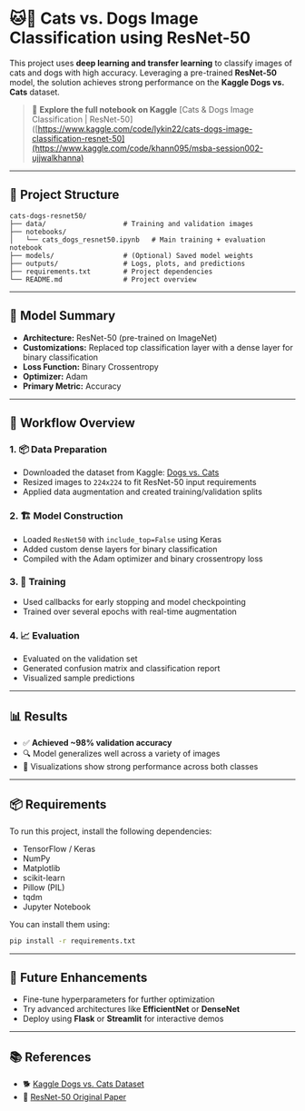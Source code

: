 # 🐱🐶 Cats vs. Dogs Image Classification using ResNet-50

This project uses **deep learning and transfer learning** to classify images of cats and dogs with high accuracy. Leveraging a pre-trained **ResNet-50** model, the solution achieves strong performance on the **Kaggle Dogs vs. Cats** dataset.

> 📎 **Explore the full notebook on Kaggle**
> [Cats & Dogs Image Classification | ResNet-50]([https://www.kaggle.com/code/lykin22/cats-dogs-image-classification-resnet-50](https://www.kaggle.com/code/khann095/msba-session002-ujjwalkhanna)

---

## 📁 Project Structure

```
cats-dogs-resnet50/
├── data/                   # Training and validation images
├── notebooks/
│   └── cats_dogs_resnet50.ipynb   # Main training + evaluation notebook
├── models/                 # (Optional) Saved model weights
├── outputs/                # Logs, plots, and predictions
├── requirements.txt        # Project dependencies
└── README.md               # Project overview
```

---

## 🧠 Model Summary

* **Architecture:** ResNet-50 (pre-trained on ImageNet)
* **Customizations:** Replaced top classification layer with a dense layer for binary classification
* **Loss Function:** Binary Crossentropy
* **Optimizer:** Adam
* **Primary Metric:** Accuracy

---

## 🧪 Workflow Overview

### 1. 📦 Data Preparation

* Downloaded the dataset from Kaggle: [Dogs vs. Cats](https://www.kaggle.com/competitions/dogs-vs-cats/data)
* Resized images to `224x224` to fit ResNet-50 input requirements
* Applied data augmentation and created training/validation splits

### 2. 🏗️ Model Construction

* Loaded `ResNet50` with `include_top=False` using Keras
* Added custom dense layers for binary classification
* Compiled with the Adam optimizer and binary crossentropy loss

### 3. 🚂 Training

* Used callbacks for early stopping and model checkpointing
* Trained over several epochs with real-time augmentation

### 4. 📈 Evaluation

* Evaluated on the validation set
* Generated confusion matrix and classification report
* Visualized sample predictions

---

## 📊 Results

* ✅ **Achieved \~98% validation accuracy**
* 🔍 Model generalizes well across a variety of images
* 📸 Visualizations show strong performance across both classes

---

## 📦 Requirements

To run this project, install the following dependencies:

* TensorFlow / Keras
* NumPy
* Matplotlib
* scikit-learn
* Pillow (PIL)
* tqdm
* Jupyter Notebook

You can install them using:

```bash
pip install -r requirements.txt
```

---

## 🚀 Future Enhancements

* Fine-tune hyperparameters for further optimization
* Try advanced architectures like **EfficientNet** or **DenseNet**
* Deploy using **Flask** or **Streamlit** for interactive demos

---

## 📚 References

* 🐕 [Kaggle Dogs vs. Cats Dataset](https://www.kaggle.com/competitions/dogs-vs-cats-redux-kernels-edition)
* 📄 [ResNet-50 Original Paper](https://arxiv.org/abs/1512.03385)


